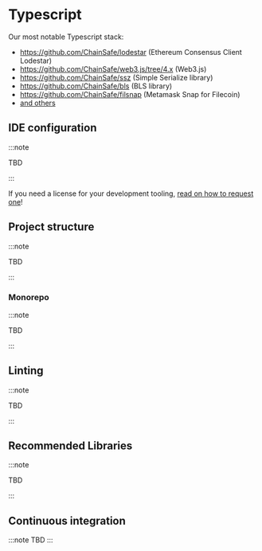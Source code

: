 # Typescript

Our most notable Typescript stack:
* https://github.com/ChainSafe/lodestar (Ethereum Consensus Client Lodestar)
* https://github.com/ChainSafe/web3.js/tree/4.x (Web3.js)
* https://github.com/ChainSafe/ssz (Simple Serialize library)
* https://github.com/ChainSafe/bls (BLS library)
* https://github.com/ChainSafe/filsnap (Metamask Snap for Filecoin)
* [and others](https://github.com/ChainSafe?q=&type=all&language=typescript&sort=)

## IDE configuration

:::note

TBD

:::

If you need a license for your development tooling, [read on how to request one](../../../5_the-formal-stuff/process_and_policy.md#requesting-license)!

## Project structure

:::note

TBD

:::

### Monorepo

:::note

TBD

:::

## Linting

:::note

TBD

:::

## Recommended Libraries

:::note

TBD

:::

## Continuous integration

:::note
TBD
:::
